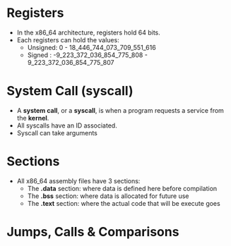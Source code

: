 # Registers
- In the x86_64 architecture, registers hold 64 bits.
- Each registers can hold the values:
    - Unsigned: 0                          - 18_446_744_073_709_551_616
    - Signed  : -9_223_372_036_854_775_808 - 9_223_372_036_854_775_807

# System Call (syscall)
- A **system call**, or a **syscall**, is when a program requests a service from the **kernel**.
- All syscalls have an ID associated.
- Syscall can take arguments

# Sections
- All x86_64 assembly files have 3 sections:
    - The **.data** section: where data is defined here before compilation
    - The **.bss** section: where data is allocated for future use
    - The **.text** section: where the actual code that will be execute goes

# Jumps, Calls & Comparisons